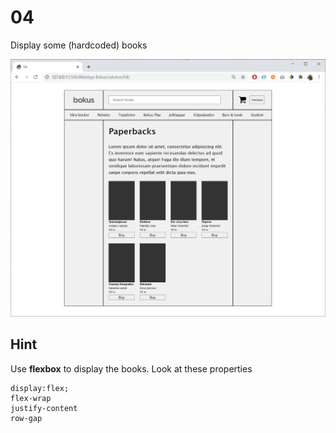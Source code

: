 # 04

Display some (hardcoded) books

![](img/04.png)

## Hint

Use **flexbox** to display the books. Look at these properties

    display:flex;
    flex-wrap
    justify-content
    row-gap

